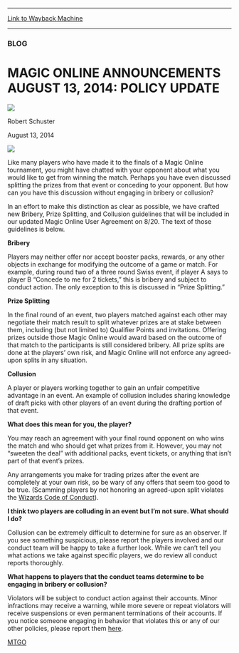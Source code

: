
---
[Link to Wayback Machine](https://web.archive.org/web/20140816183916/http://magic.wizards.com/en/articles/archive/magic-online-announcements-august-13-2014-policy-update-2014-08-13)

[_metadata_:generator]:- "Drupal 7 (http://drupal.org)"
[_metadata_:node]:- "259116"
[_metadata_:publish_date]:- "2014-08-13"
[_metadata_:source]:- "div-main"
[_metadata_:title]:- "MAGIC ONLINE ANNOUNCEMENTS AUGUST 13, 2014: POLICY UPDATE"
[_metadata_:wayback_capture_timestamp]:- "2014-08-16 18:39:16"
[_metadata_:wayback_raw_url]:- "https://web.archive.org/web/20140816183916id_/http://magic.wizards.com/en/articles/archive/magic-online-announcements-august-13-2014-policy-update-2014-08-13"
[_metadata_:wayback_url]:- "http://magic.wizards.com/en/articles/archive/magic-online-announcements-august-13-2014-policy-update-2014-08-13"
---





### BLOG


MAGIC ONLINE ANNOUNCEMENTS AUGUST 13, 2014: POLICY UPDATE
=========================================================



![](https://media.magic.wizards.com/styles/auth_small/public/images/person/robert_schuster.png)

Robert Schuster




August 13, 2014
 









![](https://web.archive.org/web/20150913023540im_/http://www.wizards.com/mtg/images/digital/magiconline/announcement_image.jpg)



Like many players who have made it to the finals of a Magic Online tournament, you might have chatted with your opponent about what you would like to get from winning the match. Perhaps you have even discussed splitting the prizes from that event or conceding to your opponent. But how can you have this discussion without engaging in bribery or collusion?


In an effort to make this distinction as clear as possible, we have crafted new Bribery, Prize Splitting, and Collusion guidelines that will be included in our updated Magic Online User Agreement on 8/20. The text of those guidelines is below.




**Bribery**


Players may neither offer nor accept booster packs, rewards, or any other objects in exchange for modifying the outcome of a game or match. For example, during round two of a three round Swiss event, if player A says to player B “Concede to me for 2 tickets,” this is bribery and subject to conduct action. The only exception to this is discussed in “Prize Splitting.”


**Prize Splitting**


In the final round of an event, two players matched against each other may negotiate their match result to split whatever prizes are at stake between them, including (but not limited to) Qualifier Points and invitations. Offering prizes outside those Magic Online would award based on the outcome of that match to the participants is still considered bribery. All prize splits are done at the players’ own risk, and Magic Online will not enforce any agreed-upon splits in any situation.


**Collusion**


A player or players working together to gain an unfair competitive advantage in an event. An example of collusion includes sharing knowledge of draft picks with other players of an event during the drafting portion of that event.



**What does this mean for you, the player?**


You may reach an agreement with your final round opponent on who wins the match and who should get what prizes from it. However, you may not “sweeten the deal” with additional packs, event tickets, or anything that isn’t part of that event’s prizes.


Any arrangements you make for trading prizes after the event are completely at your own risk, so be wary of any offers that seem too good to be true. (Scamming players by not honoring an agreed-upon split violates the [Wizards Code of Conduct](http://company.wizards.com/policies/web/conduct)).


**I think two players are colluding in an event but I’m not sure. What should I do?**


Collusion can be extremely difficult to determine for sure as an observer. If you see something suspicious, please report the players involved and our conduct team will be happy to take a further look. While we can’t tell you what actions we take against specific players, we do review all conduct reports thoroughly.


**What happens to players that the conduct teams determine to be engaging in bribery or collusion?**


Violators will be subject to conduct action against their accounts. Minor infractions may receive a warning, while more severe or repeat violators will receive suspensions or even permanent terminations of their accounts. If you notice someone engaging in behavior that violates this or any of our other policies, please report them [here](http://wizards.custhelp.com/app/answers/detail/a_id/415).




[MTGO](/en/tags/mtgo)





 
 


  







